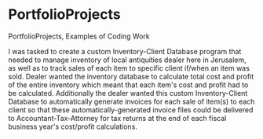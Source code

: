 # PortfolioProjects
PortfolioProjects, Examples of Coding Work

I was tasked to create a custom Inventory-Client Database program that needed to manage inventory of local antiquities dealer here in Jerusalem, as well as to track sales of each item to specific client if/when an item was sold.  Dealer wanted the inventory database to calculate total cost and profit of the entire inventory which meant that each item's cost and profit had to be calculated.  Additionally the dealer wanted this custom Inventory-Client Database to automatically generate invoices for each sale of item(s) to each client so that these automatically-generated invoice files could be delivered to Accountant-Tax-Attorney for tax returns at the end of each fiscal business year's cost/profit calculations.
